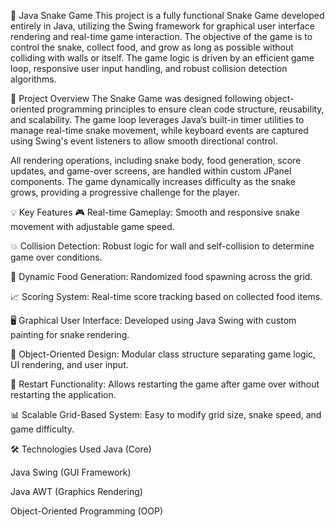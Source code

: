 🐍 Java Snake Game
This project is a fully functional Snake Game developed entirely in Java, utilizing the Swing framework for graphical user interface rendering and real-time game interaction. The objective of the game is to control the snake, collect food, and grow as long as possible without colliding with walls or itself. The game logic is driven by an efficient game loop, responsive user input handling, and robust collision detection algorithms.

🔧 Project Overview
The Snake Game was designed following object-oriented programming principles to ensure clean code structure, reusability, and scalability. The game loop leverages Java’s built-in timer utilities to manage real-time snake movement, while keyboard events are captured using Swing's event listeners to allow smooth directional control.

All rendering operations, including snake body, food generation, score updates, and game-over screens, are handled within custom JPanel components. The game dynamically increases difficulty as the snake grows, providing a progressive challenge for the player.

💡 Key Features
🎮 Real-time Gameplay: Smooth and responsive snake movement with adjustable game speed.

💥 Collision Detection: Robust logic for wall and self-collision to determine game over conditions.

🍎 Dynamic Food Generation: Randomized food spawning across the grid.

📈 Scoring System: Real-time score tracking based on collected food items.

🖥️ Graphical User Interface: Developed using Java Swing with custom painting for snake rendering.

🧮 Object-Oriented Design: Modular class structure separating game logic, UI rendering, and user input.

🔄 Restart Functionality: Allows restarting the game after game over without restarting the application.

📊 Scalable Grid-Based System: Easy to modify grid size, snake speed, and game difficulty.

🛠️ Technologies Used
Java (Core)

Java Swing (GUI Framework)

Java AWT (Graphics Rendering)

Object-Oriented Programming (OOP)
